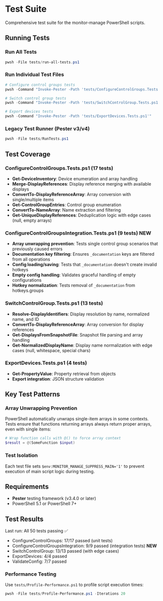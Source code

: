 # Test Suite

Comprehensive test suite for the monitor-manage PowerShell scripts.

## Running Tests

### Run All Tests
```powershell
pwsh -File tests/run-all-tests.ps1
```

### Run Individual Test Files
```powershell
# Configure control groups tests
pwsh -Command "Invoke-Pester -Path 'tests/ConfigureControlGroups.Tests.ps1'"

# Switch control group tests
pwsh -Command "Invoke-Pester -Path 'tests/SwitchControlGroup.Tests.ps1'"

# Export devices tests
pwsh -Command "Invoke-Pester -Path 'tests/ExportDevices.Tests.ps1'"
```

### Legacy Test Runner (Pester v3/v4)
```powershell
pwsh -File tests/RunTests.ps1
```

## Test Coverage

### ConfigureControlGroups.Tests.ps1 (17 tests)
- **Get-DeviceInventory**: Device enumeration and array handling
- **Merge-DisplayReferences**: Display reference merging with available displays
- **ConvertTo-DisplayReferenceArray**: Array conversion with single/multiple items
- **Get-ControlGroupEntries**: Control group enumeration
- **ConvertTo-NameArray**: Name extraction and filtering
- **Get-UniqueDisplayReferences**: Deduplication logic with edge cases (null, empty arrays)

### ConfigureControlGroupsIntegration.Tests.ps1 (9 tests) **NEW**
- **Array unwrapping prevention**: Tests single control group scenarios that previously caused errors
- **Documentation key filtering**: Ensures `_documentation` keys are filtered from all operations
- **Config loading/saving**: Tests that `_documentation` doesn't create invalid hotkeys
- **Empty config handling**: Validates graceful handling of empty configurations
- **Hotkey normalization**: Tests removal of `_documentation` from hotkeys.groups

### SwitchControlGroup.Tests.ps1 (13 tests)
- **Resolve-DisplayIdentifiers**: Display resolution by name, normalized name, and ID
- **ConvertTo-DisplayReferenceArray**: Array conversion for display references
- **Get-DisplaysFromSnapshotFile**: Snapshot file parsing and array handling
- **Get-NormalizedDisplayName**: Display name normalization with edge cases (null, whitespace, special chars)

### ExportDevices.Tests.ps1 (4 tests)
- **Get-PropertyValue**: Property retrieval from objects
- **Export integration**: JSON structure validation

## Key Test Patterns

### Array Unwrapping Prevention
PowerShell automatically unwraps single-item arrays in some contexts. Tests ensure that functions returning arrays always return proper arrays, even with single items:

```powershell
# Wrap function calls with @() to force array context
$result = @(SomeFunction $input)
```

### Test Isolation
Each test file sets `$env:MONITOR_MANAGE_SUPPRESS_MAIN='1'` to prevent execution of main script logic during testing.

## Requirements
- **Pester** testing framework (v3.4.0 or later)
- PowerShell 5.1 or PowerShell 7+

## Test Results
Last run: All 50 tests passing ✅
- ConfigureControlGroups: 17/17 passed (unit tests)
- ConfigureControlGroupsIntegration: 9/9 passed (integration tests) **NEW**
- SwitchControlGroup: 13/13 passed (with edge cases)
- ExportDevices: 4/4 passed
- ValidateConfig: 7/7 passed

### Performance Testing
Use `tests/Profile-Performance.ps1` to profile script execution times:
```powershell
pwsh -File tests/Profile-Performance.ps1 -Iterations 20
```
